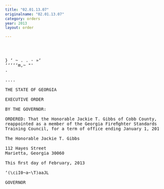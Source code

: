 ```yaml
---
title: "02.01.13.07"
originalname: "02.01.13.07"
category: orders
year: 2013
layout: order

---
```

<pre>
  
 

} ‘ ~ . . - »‘
‘‘‘‘‘m,~ "'
.

....

THE STATE OF GEORGIA

EXECUTIVE ORDER

BY THE GOVERNOR:

ORDERED: That the Honorable Jackie T. Gibbs of Cobb County, Georgia, is
reappointed as a member of the Georgia Fireﬁghter Standards and
Training Council, for a term of office ending January 1, 2016.

The Honorable Jackie T. Gibbs

112 Hayes Street
Marietta, Georgia 30060

This ﬁrst day of February, 2013

‘(\ciI0~a~\T)aaJL

GOVERNOR

</pre>
